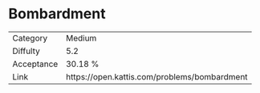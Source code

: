 # Bombardment

<table>
    <tr>
        <td>Category</td>
        <td>Medium</td>
    </tr>
    <tr>
        <td>Diffulty</td>
        <td>5.2</td>
    </tr>
    <tr>
        <td>Acceptance</td>
        <td>30.18 %</td>
    </tr>
    <tr>
        <td>Link</td>
        <td>https://open.kattis.com/problems/bombardment</td>
    </tr>
</table>